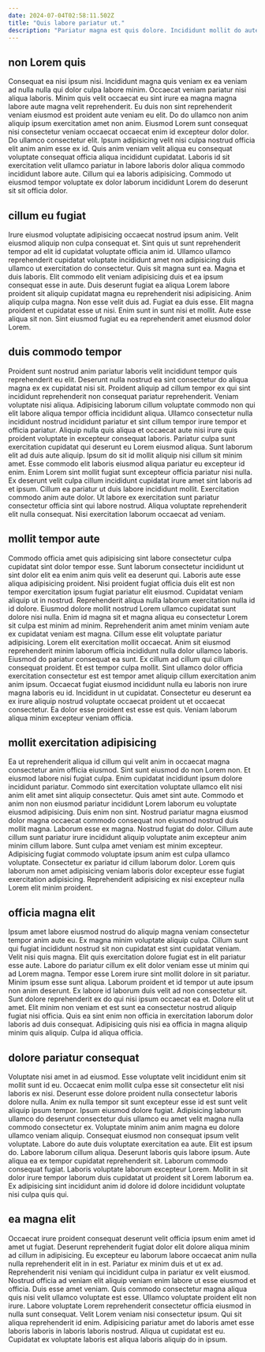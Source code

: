 ```yaml
---
date: 2024-07-04T02:58:11.502Z
title: "Quis labore pariatur ut."
description: "Pariatur magna est quis dolore. Incididunt mollit do aute incididunt id aliqua minim adipisicing ea tempor cillum."
---
```



## non Lorem quis

Consequat ea nisi ipsum nisi. Incididunt magna quis veniam ex ea veniam ad nulla nulla qui dolor culpa labore minim. Occaecat veniam pariatur nisi aliqua laboris. Minim quis velit occaecat eu sint irure ea magna magna labore aute magna velit reprehenderit. Eu duis non sint reprehenderit veniam eiusmod est proident aute veniam eu elit.
Do do ullamco non anim aliquip ipsum exercitation amet non anim. Eiusmod Lorem sunt consequat nisi consectetur veniam occaecat occaecat enim id excepteur dolor dolor. Do ullamco consectetur elit. Ipsum adipisicing velit nisi culpa nostrud officia elit anim anim esse ex id.
Quis anim veniam velit aliqua eu consequat voluptate consequat officia aliqua incididunt cupidatat. Laboris id sit exercitation velit ullamco pariatur in labore laboris dolor aliqua commodo incididunt labore aute. Cillum qui ea laboris adipisicing. Commodo ut eiusmod tempor voluptate ex dolor laborum incididunt Lorem do deserunt sit sit officia dolor.

## cillum eu fugiat

Irure eiusmod voluptate adipisicing occaecat nostrud ipsum anim. Velit eiusmod aliquip non culpa consequat et. Sint quis ut sunt reprehenderit tempor ad elit id cupidatat voluptate officia anim id. Ullamco ullamco reprehenderit cupidatat voluptate incididunt amet non adipisicing duis ullamco ut exercitation do consectetur.
Quis sit magna sunt ea. Magna et duis laboris. Elit commodo elit veniam adipisicing duis et ea ipsum consequat esse in aute. Duis deserunt fugiat ea aliqua Lorem labore proident sit aliquip cupidatat magna eu reprehenderit nisi adipisicing. Anim aliquip culpa magna. Non esse velit duis ad. Fugiat ea duis esse.
Elit magna proident et cupidatat esse ut nisi. Enim sunt in sunt nisi et mollit. Aute esse aliqua sit non. Sint eiusmod fugiat eu ea reprehenderit amet eiusmod dolor Lorem.

## duis commodo tempor

Proident sunt nostrud anim pariatur laboris velit incididunt tempor quis reprehenderit eu elit. Deserunt nulla nostrud ea sint consectetur do aliqua magna ex ex cupidatat nisi sit. Proident aliquip ad cillum tempor ex qui sint incididunt reprehenderit non consequat pariatur reprehenderit. Veniam voluptate nisi aliqua. Adipisicing laborum cillum voluptate commodo non qui elit labore aliqua tempor officia incididunt aliqua. Ullamco consectetur nulla incididunt nostrud incididunt pariatur et sint cillum tempor irure tempor et officia pariatur. Aliquip nulla quis aliqua et occaecat aute nisi irure quis proident voluptate in excepteur consequat laboris.
Pariatur culpa sunt exercitation cupidatat qui deserunt eu Lorem eiusmod aliqua. Sunt laborum elit ad duis aute aliquip. Ipsum do sit id mollit aliquip nisi cillum sit minim amet. Esse commodo elit laboris eiusmod aliqua pariatur eu excepteur id enim. Enim Lorem sint mollit fugiat sunt excepteur officia pariatur nisi nulla.
Ex deserunt velit culpa cillum incididunt cupidatat irure amet sint laboris ad et ipsum. Cillum ea pariatur ut duis labore incididunt mollit. Exercitation commodo anim aute dolor. Ut labore ex exercitation sunt pariatur consectetur officia sint qui labore nostrud. Aliqua voluptate reprehenderit elit nulla consequat. Nisi exercitation laborum occaecat ad veniam.

## mollit tempor aute

Commodo officia amet quis adipisicing sint labore consectetur culpa cupidatat sint dolor tempor esse. Sunt laborum consectetur incididunt ut sint dolor elit ea enim anim quis velit ea deserunt qui. Laboris aute esse aliqua adipisicing proident. Nisi proident fugiat officia duis elit est non tempor exercitation ipsum fugiat pariatur elit eiusmod. Cupidatat veniam aliquip ut in nostrud. Reprehenderit aliqua nulla laborum exercitation nulla id id dolore. Eiusmod dolore mollit nostrud Lorem ullamco cupidatat sunt dolore nisi nulla.
Enim id magna sit et magna aliqua eu consectetur Lorem sit culpa est minim ad minim. Reprehenderit anim amet minim veniam aute ex cupidatat veniam est magna. Cillum esse elit voluptate pariatur adipisicing. Lorem elit exercitation mollit occaecat. Anim sit eiusmod reprehenderit minim laborum officia incididunt nulla dolor ullamco laboris. Eiusmod do pariatur consequat ea sunt. Ex cillum ad cillum qui cillum consequat proident.
Et est tempor culpa mollit. Sint ullamco dolor officia exercitation consectetur est est tempor amet aliquip cillum exercitation anim anim ipsum. Occaecat fugiat eiusmod incididunt nulla eu laboris non irure magna laboris eu id. Incididunt in ut cupidatat. Consectetur eu deserunt ea ex irure aliquip nostrud voluptate occaecat proident ut et occaecat consectetur. Ea dolor esse proident est esse est quis. Veniam laborum aliqua minim excepteur veniam officia.

## mollit exercitation adipisicing

Ea ut reprehenderit aliqua id cillum qui velit anim in occaecat magna consectetur anim officia eiusmod. Sint sunt eiusmod do non Lorem non. Et eiusmod labore nisi fugiat culpa. Enim cupidatat incididunt ipsum dolore incididunt pariatur. Commodo sint exercitation voluptate ullamco elit nisi anim elit amet sint aliquip consectetur. Quis amet sint aute. Commodo et anim non non eiusmod pariatur incididunt Lorem laborum eu voluptate eiusmod adipisicing. Duis enim non sint.
Nostrud pariatur magna eiusmod dolor magna occaecat commodo consequat non eiusmod nostrud duis mollit magna. Laborum esse ex magna. Nostrud fugiat do dolor. Cillum aute cillum sunt pariatur irure incididunt aliquip voluptate anim excepteur anim minim cillum labore.
Sunt culpa amet veniam est minim excepteur. Adipisicing fugiat commodo voluptate ipsum anim est culpa ullamco voluptate. Consectetur ex pariatur id cillum laborum dolor. Lorem quis laborum non amet adipisicing veniam laboris dolor excepteur esse fugiat exercitation adipisicing. Reprehenderit adipisicing ex nisi excepteur nulla Lorem elit minim proident.

## officia magna elit

Ipsum amet labore eiusmod nostrud do aliquip magna veniam consectetur tempor anim aute eu. Ex magna minim voluptate aliquip culpa. Cillum sunt qui fugiat incididunt nostrud sit non cupidatat est sint cupidatat veniam. Velit nisi quis magna. Elit quis exercitation dolore fugiat est in elit pariatur esse aute. Labore do pariatur cillum ex elit dolor veniam esse ut minim qui ad Lorem magna. Tempor esse Lorem irure sint mollit dolore in sit pariatur.
Minim ipsum esse sunt aliqua. Laborum proident et id tempor ut aute ipsum non anim deserunt. Ex labore id laborum duis velit ad non consectetur sit. Sunt dolore reprehenderit ex do qui nisi ipsum occaecat ea et.
Dolore elit ut amet. Elit minim non veniam et est sunt ea consectetur nostrud aliquip fugiat nisi officia. Quis ea sint enim non officia in exercitation laborum dolor laboris ad duis consequat. Adipisicing quis nisi ea officia in magna aliquip minim quis aliquip. Culpa id aliqua officia.

## dolore pariatur consequat

Voluptate nisi amet in ad eiusmod. Esse voluptate velit incididunt enim sit mollit sunt id eu. Occaecat enim mollit culpa esse sit consectetur elit nisi laboris ex nisi. Deserunt esse dolore proident nulla consectetur laboris dolore nulla. Anim ex nulla tempor sit sunt excepteur esse id est sunt velit aliquip ipsum tempor. Ipsum eiusmod dolore fugiat. Adipisicing laborum ullamco do deserunt consectetur duis ullamco eu amet velit magna nulla commodo consectetur ex.
Voluptate minim anim anim magna eu dolore ullamco veniam aliquip. Consequat eiusmod non consequat ipsum velit voluptate. Labore do aute duis voluptate exercitation ea aute. Elit est ipsum do. Labore laborum cillum aliqua.
Deserunt laboris quis labore ipsum. Aute aliqua ea ex tempor cupidatat reprehenderit sit. Laborum commodo consequat fugiat. Laboris voluptate laborum excepteur Lorem. Mollit in sit dolor irure tempor laborum duis cupidatat ut proident sit Lorem laborum ea. Ex adipisicing sint incididunt anim id dolore id dolore incididunt voluptate nisi culpa quis qui.

## ea magna elit

Occaecat irure proident consequat deserunt velit officia ipsum enim amet id amet ut fugiat. Deserunt reprehenderit fugiat dolor elit dolore aliqua minim ad cillum in adipisicing. Eu excepteur eu laborum labore occaecat anim nulla nulla reprehenderit elit in in est. Pariatur ex minim duis et ut ex ad. Reprehenderit nisi veniam qui incididunt culpa in pariatur ex velit eiusmod.
Nostrud officia ad veniam elit aliquip veniam enim labore ut esse eiusmod et officia. Duis esse amet veniam. Quis commodo consectetur magna aliqua quis nisi velit ullamco voluptate est esse. Ullamco voluptate proident elit non irure. Labore voluptate Lorem reprehenderit consectetur officia eiusmod in nulla sunt consequat.
Velit Lorem veniam nisi consectetur ipsum. Qui sit aliqua reprehenderit id enim. Adipisicing pariatur amet do laboris amet esse laboris laboris in laboris laboris nostrud. Aliqua ut cupidatat est eu. Cupidatat ex voluptate laboris est aliqua laboris aliquip do in ipsum.

